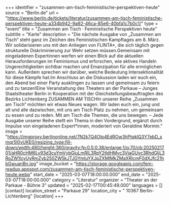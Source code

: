 +++
identifier = "zusammen-am-tisch-feministische-perspektiven-heute"
source = "Berlin.de"
url = "https://www.berlin.de/tickets/literatur/zusammen-am-tisch-feministische-perspektiven-heute-a334b942-9a92-46ca-85e6-40bfa1c7b0c1/"
type = "event"
title = "Zusammen am Tisch · Feministische Perspektiven heute"
subtitle = "Karte"
description = "Die nächste Ausgabe von „Zusammen am Tisch“ steht ganz im Zeichen des Feministischen Kampftages am 8. März. Wir solidarisieren uns mit den Anliegen von FLINTA*, die sich täglich gegen strukturelle Diskriminierung zur Wehr setzen müssen.Gemeinsam mit eingeladenen Expertinnen werfen wir einen Blick auf die aktuellen Herausforderungen im Feminismus und erforschen, wie aktives Handeln Ungerechtigkeiten sichtbar machen und Emanzipation für alle ermöglichen kann. Außerdem sprechen wir darüber, welche Bedeutung Intersektionalität für diese Kämpfe hat.Im Anschluss an die Diskussion laden wir euch ein, den Abend bei einer Party ausklingen zu lassen und gemeinsam zu feiern und zu tanzen!Eine Veranstaltung des Theaters an der Parkaue – Junges Staatstheater Berlin in Kooperation mit der Gleichstellungsbeauftragten des Bezirks Lichtenberg ZUSAMMEN AM TISCHIn unserer Reihe „Zusammen am Tisch“ möchten wir etwas Neues wagen. Wir laden euch ein, jung und alt und alle dazwischen, mit uns am Tisch Platz zu nehmen, um gemeinsam zu essen und zu reden. Mit am Tisch die Themen, die uns bewegen. – Jede Ausgabe unserer Reihe stellt ein Thema in den Vordergrund, ergänzt durch Impulse von eingeladenen Expert*innen, moderiert von Geraldine Mormin."
image = "https://imgproxy.berlinonline.net/7N2k7Q4Olp4EdROw3hPtqklQ3Y7ebD_smqr5l0vUKE0/resizing_type:fill-down/width:480/height:360/gravity:fp:0.5:0.38/enlarge:1/q:70/cb:2025021701/aHR0cHM6Ly93d3cuYmVybGluLmRlL3RpY2tldHMvc3VjaGUvc3RhdGljL3RoZW1lcyUyRmZyb250ZW5kJTJGYmluYXJpZXMlMkZMaXRlcmF0dXJfc21hbGwuanBn.jpg"
image_bucket = "https://storage.googleapis.com/fem-readup.appspot.com/zusammen-am-tisch-feministische-perspektiven-heute.webp"
start_date = "2025-03-07T18:00:00.000"
end_date = "2025-03-07T18:00:00.000"
category = "Literatur"
organizer = "Theater an der Parkaue - Bühne 3"
updated = "2025-02-17T00:45:49.000"
languages = []
[contact]
location_street = "Parkaue 29"
location_city = " 10367 Berlin-Lichtenberg"
[location]
+++